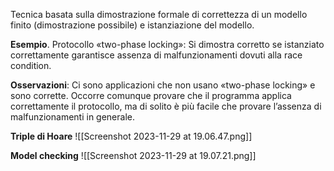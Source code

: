 Tecnica basata sulla dimostrazione formale di correttezza di un modello finito (dimostrazione possibile) e istanziazione del modello.

**Esempio**. Protocollo «two-phase locking»: 
Si dimostra corretto se istanziato correttamente garantisce assenza di malfunzionamenti dovuti alla race condition.

**Osservazioni**: Ci sono applicazioni che non usano «two-phase locking» e sono corrette. Occorre comunque provare che il programma applica correttamente il protocollo, ma di solito è più facile che provare l’assenza di malfunzionamenti in generale.

**Triple di Hoare**
![[Screenshot 2023-11-29 at 19.06.47.png]]

**Model checking**
![[Screenshot 2023-11-29 at 19.07.21.png]]
